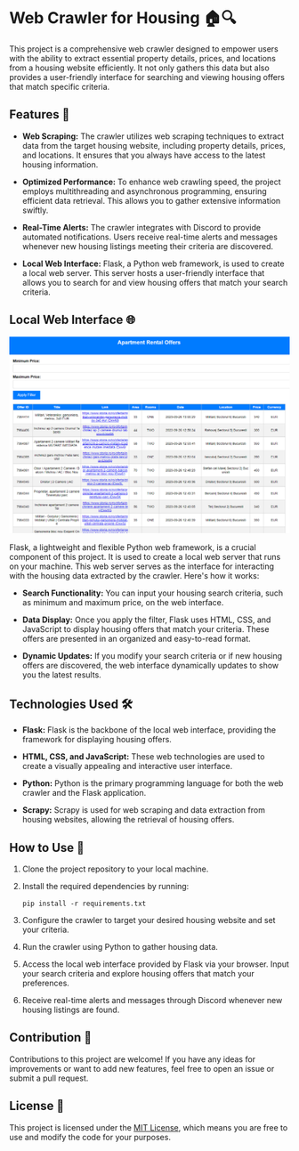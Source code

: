 # Web Crawler for Housing 🏠🔍

This project is a comprehensive web crawler designed to empower users with the ability to extract essential property details, prices, and locations from a housing website efficiently. It not only gathers this data but also provides a user-friendly interface for searching and viewing housing offers that match specific criteria.

## Features 🌟

- **Web Scraping:** The crawler utilizes web scraping techniques to extract data from the target housing website, including property details, prices, and locations. It ensures that you always have access to the latest housing information.

- **Optimized Performance:** To enhance web crawling speed, the project employs multithreading and asynchronous programming, ensuring efficient data retrieval. This allows you to gather extensive information swiftly.

- **Real-Time Alerts:** The crawler integrates with Discord to provide automated notifications. Users receive real-time alerts and messages whenever new housing listings meeting their criteria are discovered.

- **Local Web Interface:** Flask, a Python web framework, is used to create a local web server. This server hosts a user-friendly interface that allows you to search for and view housing offers that match your search criteria.

## Local Web Interface 🌐

![Interface](images/interface.PNG)

Flask, a lightweight and flexible Python web framework, is a crucial component of this project. It is used to create a local web server that runs on your machine. This web server serves as the interface for interacting with the housing data extracted by the crawler. Here's how it works:

- **Search Functionality:** You can input your housing search criteria, such as minimum and maximum price, on the web interface.

- **Data Display:** Once you apply the filter, Flask uses HTML, CSS, and JavaScript to display housing offers that match your criteria. These offers are presented in an organized and easy-to-read format.

- **Dynamic Updates:** If you modify your search criteria or if new housing offers are discovered, the web interface dynamically updates to show you the latest results.

## Technologies Used 🛠️

- **Flask:** Flask is the backbone of the local web interface, providing the framework for displaying housing offers.

- **HTML, CSS, and JavaScript:** These web technologies are used to create a visually appealing and interactive user interface.

- **Python:** Python is the primary programming language for both the web crawler and the Flask application.

- **Scrapy:** Scrapy is used for web scraping and data extraction from housing websites, allowing the retrieval of housing offers.

## How to Use 🚀

1. Clone the project repository to your local machine.

2. Install the required dependencies by running:

   ```
   pip install -r requirements.txt
   ```

3. Configure the crawler to target your desired housing website and set your criteria.

4. Run the crawler using Python to gather housing data.

5. Access the local web interface provided by Flask via your browser. Input your search criteria and explore housing offers that match your preferences.

6. Receive real-time alerts and messages through Discord whenever new housing listings are found.

## Contribution 🤝

Contributions to this project are welcome! If you have any ideas for improvements or want to add new features, feel free to open an issue or submit a pull request.

## License 📜

This project is licensed under the [MIT License](LICENSE), which means you are free to use and modify the code for your purposes.
